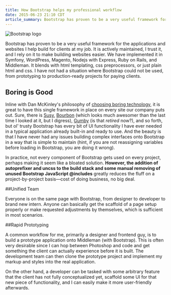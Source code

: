 ```yaml
---
title: How Bootstrap helps my professional workflow
date: 2015-06-23 21:10 CDT
article_summary: Bootstrap has proven to be a very useful framework for the applications and websites I help build for clients at my job.
---
```


![Bootstrap logo](assets/img/articles/bootstrap-purple-field.jpg)

Bootstrap has proven to be a very useful framework for the applications and websites I help build for clients at my job. It is actively maintained, I trust it, and I rely on it to make building websites easier. We have implemented it in Symfony, WordPress, Magento, Nodejs with Express, Ruby on Rails, and Middleman. It blends with html templating, css preprocessors, or just plain html and css. I have not had a situation where Bootstrap could not be used, from prototyping to production-ready projects for paying clients.

## Boring is Good

Inline with Dan McKinley's philosophy of [choosing boring technology](http://mcfunley.com/choose-boring-technology), it is great to have this single framework in place on every site our company puts out. Sure, there is [Susy](http://susy.oddbird.net/), [Bourbon](http://bourbon.io/) (which looks much awesomer than the last time I looked at it, but I digress), [Gumby](http://www.gumbyframework.com/) (is that *retired* now?), and so forth, but ol' trusty Bootstrap has every bit of UI functionality I have ever needed in a typical application already built-in and ready to use. And the beauty is that I have never had any issues building complex interfaces onto Bootstrap in a way that is simple to maintain (hint, if you are not reassigning variables before loading in Bootstrap, you are doing it wrong).

In practice, not every component of Bootstrap gets used on every project, perhaps making it seem like a bloated solution. **However, the addition of autoprefixer and uncss to the build stack and some manual removing of unused Bootstrap JavaScript @includes** greatly reduces the fluff on a project-by-project basis&mdash;cost of doing business, no big deal.

##Unified Team

Everyone is on the same page with Bootstrap, from designer to developer to brand new intern. Anyone can basically get the scaffold of a page setup properly or make requested adjustments by themselves, which is sufficient in most scenarios.

##Rapid Prototyping

A common workflow for me, primarily a designer and frontend guy, is to build a prototype application onto Middleman (with Bootstrap). This is often very desirable since I can hop between Photoshop and code and get something the client can actually experience before it is built. The development team can then clone the prototype project and implement my markup and styles into the real application.

On the other hand, a developer can be tasked with some arbitrary feature that the client has not fully conceptualized yet, scaffold some UI for that new piece of functionality, and I can easily make it more user-friendly afterwards.
